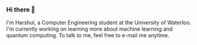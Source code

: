 ### Hi there 👋

<!--
**harshulgupta05/harshulgupta05** is a ✨ _special_ ✨ repository because its `README.md` (this file) appears on your GitHub profile.

Here are some ideas to get you started:

- 🔭 I’m currently working on ...
- 🌱 I’m currently learning ...
- 👯 I’m looking to collaborate on ...
- 🤔 I’m looking for help with ...
- 💬 Ask me about ...
- 📫 How to reach me: ...
- 😄 Pronouns: ...
- ⚡ Fun fact: ...
-->

I'm Harshul, a Computer Engineering student at the University of Waterloo. I'm currently working on learning more about machine learning and quantum computing. To talk to me, feel free to e-mail me anytime. 
